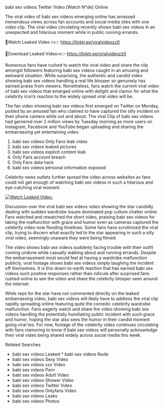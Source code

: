 ﻿babi sex videos Twitter Video [Watch N*de] Online

The viral video of ﻿babi sex videos emerging online has amassed tremendous views across fan accounts and social media sites with one video clip. The viral video circulating recently shows ﻿babi sex videos in an unexpected and hilarious moment while in public running errands. 

🔴Watch Leaked Video 🔥👉  https://linktr.ee/viralvideozz0 

🔴Download Leaked Video🔥👉  https://linktr.ee/viralvideozz0 

Numerous fans have rushed to watch the viral video and share the clip amongst followers featuring ﻿babi sex videos caught in an amusing and awkward situation. While surprising, the authentic and candid video showing ﻿babi sex videos handling a real life blooper so genuinely has earned praise from viewers. Nonetheless, fans watch the current viral video of ﻿babi sex videos that emerged online with delight and clamor for what the celebrity icon’s reaction to the widely spread viral video will be.

The fan video showing ﻿babi sex videos first emerged on Twitter on Monday, posted by an amused fan who claimed to have captured the silly incident on their phone camera while out and about. The viral Clip of ﻿babi sex videos had garnered over 2 million views by Tuesday morning as more users on Instagram, Facebook and YouTube began uploading and sharing the embarrassing yet entertaining video. 

1. ﻿babi sex videos Only Fans leak video
2. ﻿babi sex videos leaked pictures
3. ﻿babi sex videos explicit content leak
4. Only Fans account breach
5. Only Fans data hack
6. ﻿babi sex videos personal information exposed

Celebrity news outlets further spread the video across websites as fans could not get enough of watching ﻿babi sex videos in such a hilarious and eye-catching viral moment. 

[![Watch Leaked Video.](https://miro.medium.com/v2/resize:fit:828/format:webp/1*cilzJN44JGOrTw9NJCrNHA.gif "Watch Leaked Video")](https://linktr.ee/viralvideozz0)

Discussion over the viral ﻿babi sex videos video showing the star candidly dealing with sudden wardrobe issues dominated pop culture chatter online. Fans watched and rewatched the short video, praising ﻿babi sex videos for taking the malfunction with grace and humor even as cameras captured the celebrity video now flooding timelines. Some fans have scrutinized the viral clip, trying to discern what exactly led to the star appearing in such a silly viral video, seemingly unaware they were being filmed.

The video shows ﻿babi sex videos suddenly facing trouble with their outfit coming undone while casually walking about and running errands. Despite the embarrassment most would feel at having a wardrobe malfunction publicly, viral footage shows ﻿babi sex videos simply laughing the incident off themselves. It is this down-to-earth reaction that has earned ﻿babi sex videos such positive responses rather than ridicule after surprised fans rushed online to see the video and share the celebrity blooper seen around the internet.  

While reps for the star have not commented directly on the leaked embarrassing video, ﻿babi sex videos will likely have to address the viral clip rapidly spreading online featuring quite the comedic celebrity wardrobe malfunction. Fans eagerly watch and share the video showing ﻿babi sex videos handling the potentially humiliating public incident with such grace and humor, hoping the star also sees the humor in their candid moment going viral too. For now, footage of the celebrity video continues circulating with fans clamoring to know if ﻿babi sex videos will personally acknowledge their viral video being shared widely across social media this week.

Related Searches
* ﻿babi sex videos Leaked
﻿* babi sex videos Nude
* ﻿babi sex videos Sexy Video
* ﻿babi sex videos xxx Video
* ﻿babi sex videos Porn
* ﻿babi sex videos Adult Video
* ﻿babi sex videos Shower Video
* ﻿babi sex videos Twitter Video
* ﻿babi sex videos Onlyfans Video
* ﻿babi sex videos Leaks
* ﻿babi sex videos Photos